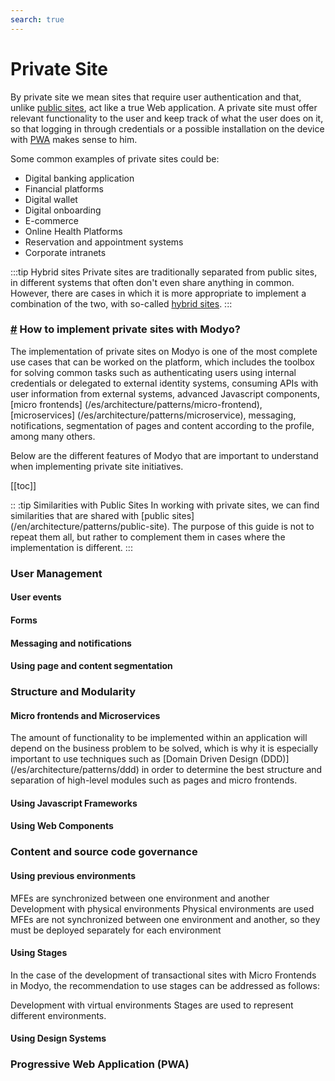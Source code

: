 ```yaml
---
search: true
---
```


# Private Site
By private site we mean sites that require user authentication and that, unlike [public sites](/en/architecture/patterns/public-site), act like a true Web application. A private site must offer relevant functionality to the user and keep track of what the user does on it, so that logging in through credentials or a possible installation on the device with [PWA](/en/architecture/patterns/pwa) makes sense to him.

Some common examples of private sites could be:
- Digital banking application
- Financial platforms
- Digital wallet
- Digital onboarding
- E-commerce
- Online Health Platforms
- Reservation and appointment systems
- Corporate intranets

:::tip Hybrid sites
Private sites are traditionally separated from public sites, in different systems that often don't even share anything in common. However, there are cases in which it is more appropriate to implement a combination of the two, with so-called [hybrid sites](/en/architecture/patterns/hybrid-site).
:::

<!-- Hack to avoid this title to be displayed in the TOC element -->
 <h3> <a href="#how-to-implement-private-sites-with-modyo" class="header-anchor">#</a> How to implement private sites with Modyo?</h3>

The implementation of private sites on Modyo is one of the most complete use cases that can be worked on the platform, which includes the toolbox for solving common tasks such as authenticating users using internal credentials or delegated to external identity systems, consuming APIs with user information from external systems, advanced Javascript components, [micro frontends] (/es/architecture/patterns/micro-frontend), [microservices] (/es/architecture/patterns/microservice), messaging, notifications, segmentation of pages and content according to the profile, among many others.

Below are the different features of Modyo that are important to understand when implementing private site initiatives.

[[toc]]

:: :tip Similarities with Public Sites
In working with private sites, we can find similarities that are shared with [public sites] (/en/architecture/patterns/public-site). The purpose of this guide is not to repeat them all, but rather to complement them in cases where the implementation is different.
:::


### User Management

#### User events

#### Forms

#### Messaging and notifications

#### Using page and content segmentation

### Structure and Modularity
#### Micro frontends and Microservices
The amount of functionality to be implemented within an application will depend on the business problem to be solved, which is why it is especially important to use techniques such as [Domain Driven Design (DDD)] (/es/architecture/patterns/ddd) in order to determine the best structure and separation of high-level modules such as pages and micro frontends.

#### Using Javascript Frameworks

#### Using Web Components



### Content and source code governance

#### Using previous environments
MFEs are synchronized between one environment and another
Development with physical environments
Physical environments are used
MFEs are not synchronized between one environment and another, so they must be deployed separately for each environment


#### Using Stages
In the case of the development of transactional sites with Micro Frontends in Modyo, the recommendation to use stages can be addressed as follows:

Development with virtual environments
Stages are used to represent different environments.

#### Using Design Systems


### Progressive Web Application (PWA)

